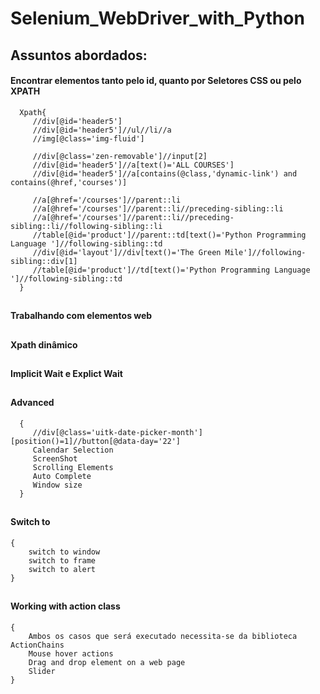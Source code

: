 # Selenium_WebDriver_with_Python

## Assuntos abordados:

  #### Encontrar elementos tanto pelo id, quanto por Seletores CSS ou pelo XPATH

      Xpath{
         //div[@id='header5']  
         //div[@id='header5']//ul//li//a
         //img[@class='img-fluid']

         //div[@class='zen-removable']//input[2]
         //div[@id='header5']//a[text()='ALL COURSES']
         //div[@id='header5']//a[contains(@class,'dynamic-link') and contains(@href,'courses')]

         //a[@href='/courses']//parent::li
         //a[@href='/courses']//parent::li//preceding-sibling::li
         //a[@href='/courses']//parent::li//preceding-sibling::li//following-sibling::li
         //table[@id='product']//parent::td[text()='Python Programming Language ']//following-sibling::td
         //div[@id='layout']//div[text()='The Green Mile']//following-sibling::div[1]
         //table[@id='product']//td[text()='Python Programming Language ']//following-sibling::td
      }
##
  #### Trabalhando com elementos web
##
  #### Xpath dinâmico
##
  #### Implicit Wait e Explict Wait
##
  #### Advanced
      {
         //div[@class='uitk-date-picker-month'][position()=1]//button[@data-day='22']
         Calendar Selection
         ScreenShot 
         Scrolling Elements
         Auto Complete
         Window size
      }
##
  #### Switch to 
    {
        switch to window
        switch to frame
        switch to alert
    }
##
  #### Working with action class
    {
        Ambos os casos que será executado necessita-se da biblioteca ActionChains
        Mouse hover actions
        Drag and drop element on a web page
        Slider
    }
##